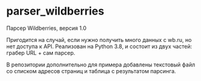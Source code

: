 # parser_wildberries

Парсер Wildberries, версия 1.0

Пригодится на случай, если нужно получить много данных с wb.ru, но нет доступа к API. Реализован на Python 3.8, и состоит из двух частей: грабер URL + сам парсер.

В репозитории дополнительно для примера добавлены текстовый файл со списком адресов страниц и таблица с результатом парсинга.
